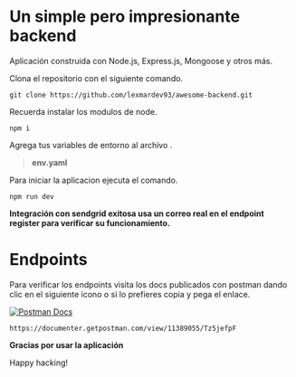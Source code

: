 # Un simple pero impresionante backend

Aplicación construida con Node.js, Express.js, Mongoose y otros más.

Clona el repositorio con el siguiente comando.

```
git clone https://github.com/lexmardev93/awesome-backend.git
```

Recuerda instalar los modulos de node.

```
npm i
```

Agrega tus variables de entorno al archivo .

> **env.yaml**

Para iniciar la aplicacion ejecuta el comando.

```
npm run dev
```

**Integración con sendgrid exitosa usa un correo real en el endpoint register para verificar su funcionamiento.**

# Endpoints

Para verificar los endpoints visita los docs publicados con postman dando clic en el siguiente ícono o si lo prefieres
copia y pega el enlace.

[![Postman Docs](https://miro.medium.com/max/512/1*fVBL9mtLJmHIH6YpU7WvHQ.png)](https://documenter.getpostman.com/view/11389055/Tz5jefpF)

```
https://documenter.getpostman.com/view/11389055/Tz5jefpF
```

**Gracias por usar la aplicación**

Happy hacking!
